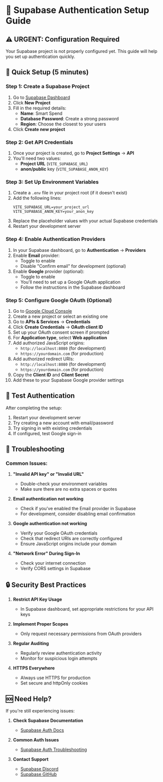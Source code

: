 # 🔐 Supabase Authentication Setup Guide

## ⚠️ URGENT: Configuration Required

Your Supabase project is not properly configured yet. This guide will help you set up authentication quickly.

## 🚀 Quick Setup (5 minutes)

### Step 1: Create a Supabase Project
1. Go to [Supabase Dashboard](https://app.supabase.com)
2. Click **New Project**
3. Fill in the required details:
   - **Name**: Smart Spend
   - **Database Password**: Create a strong password
   - **Region**: Choose the closest to your users
4. Click **Create new project**

### Step 2: Get API Credentials
1. Once your project is created, go to **Project Settings** → **API**
2. You'll need two values:
   - **Project URL** (`VITE_SUPABASE_URL`)
   - **anon/public** key (`VITE_SUPABASE_ANON_KEY`)

### Step 3: Set Up Environment Variables
1. Create a `.env` file in your project root (if it doesn't exist)
2. Add the following lines:
   ```
   VITE_SUPABASE_URL=your_project_url
   VITE_SUPABASE_ANON_KEY=your_anon_key
   ```
3. Replace the placeholder values with your actual Supabase credentials
4. Restart your development server

### Step 4: Enable Authentication Providers
1. In your Supabase dashboard, go to **Authentication** → **Providers**
2. Enable **Email** provider:
   - Toggle to enable
   - Disable "Confirm email" for development (optional)
3. Enable **Google** provider (optional):
   - Toggle to enable
   - You'll need to set up a Google OAuth application
   - Follow the instructions in the Supabase dashboard

### Step 5: Configure Google OAuth (Optional)
1. Go to [Google Cloud Console](https://console.cloud.google.com)
2. Create a new project or select an existing one
3. Go to **APIs & Services** → **Credentials**
4. Click **Create Credentials** → **OAuth client ID**
5. Set up your OAuth consent screen if prompted
6. For **Application type**, select **Web application**
7. Add authorized JavaScript origins:
   - `http://localhost:8080` (for development)
   - `https://yourdomain.com` (for production)
8. Add authorized redirect URIs:
   - `http://localhost:8080` (for development)
   - `https://yourdomain.com` (for production)
9. Copy the **Client ID** and **Client Secret**
10. Add these to your Supabase Google provider settings

## 🧪 Test Authentication

After completing the setup:

1. Restart your development server
2. Try creating a new account with email/password
3. Try signing in with existing credentials
4. If configured, test Google sign-in

## 🔧 Troubleshooting

### Common Issues:

1. **"Invalid API key" or "Invalid URL"**
   - Double-check your environment variables
   - Make sure there are no extra spaces or quotes

2. **Email authentication not working**
   - Check if you've enabled the Email provider in Supabase
   - For development, consider disabling email confirmation

3. **Google authentication not working**
   - Verify your Google OAuth credentials
   - Check that redirect URIs are correctly configured
   - Ensure JavaScript origins include your domain

4. **"Network Error" During Sign-In**
   - Check your internet connection
   - Verify CORS settings in Supabase

## 🔒 Security Best Practices

1. **Restrict API Key Usage**
   - In Supabase dashboard, set appropriate restrictions for your API keys

2. **Implement Proper Scopes**
   - Only request necessary permissions from OAuth providers

3. **Regular Auditing**
   - Regularly review authentication activity
   - Monitor for suspicious login attempts

4. **HTTPS Everywhere**
   - Always use HTTPS for production
   - Set secure and httpOnly cookies

## 🆘 Need Help?

If you're still experiencing issues:

1. **Check Supabase Documentation**
   - [Supabase Auth Docs](https://supabase.com/docs/guides/auth)

2. **Common Auth Issues**
   - [Supabase Auth Troubleshooting](https://supabase.com/docs/guides/auth/auth-helpers/auth-ui#troubleshooting)

3. **Contact Support**
   - [Supabase Discord](https://discord.supabase.com)
   - [Supabase GitHub](https://github.com/supabase/supabase)